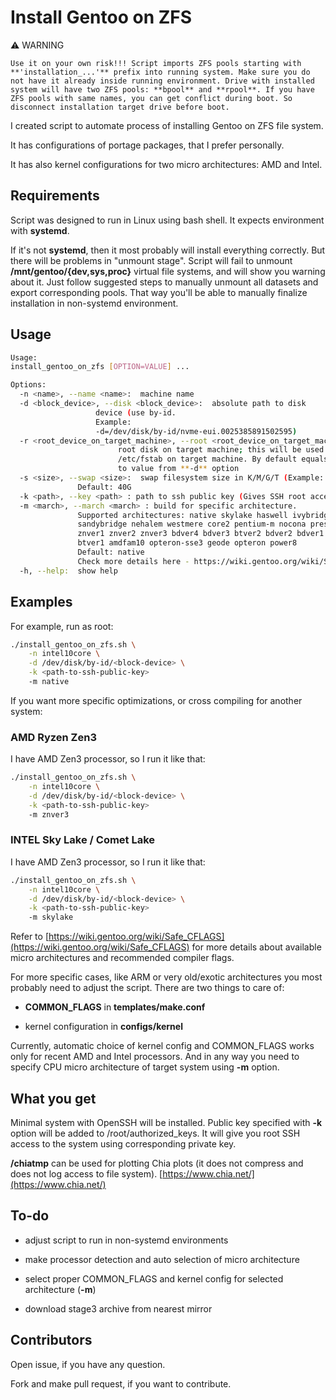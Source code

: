 # Install Gentoo on ZFS

:warning: WARNING

``Use it on your own risk!!! Script imports ZFS pools starting with
**'installation_...'** prefix into running system. Make sure you
do not have it already inside running environment.
Drive with installed system will have two ZFS pools:
**bpool** and **rpool**. If you have ZFS pools with same names,
you can get conflict during boot. So disconnect installation
target drive before boot.``

I created script to automate process of installing Gentoo on
ZFS file system.

It has configurations of portage packages, that I prefer personally.

It has also kernel configurations for two micro architectures: AMD and Intel.

## Requirements

Script was designed to run in Linux using bash shell.
It expects environment with **systemd**.

If it's not **systemd**, then it most probably will install everything
correctly.
But there will be problems in "unmount stage". Script will fail to unmount
**/mnt/gentoo/{dev,sys,proc}** virtual file systems, and will show you warning
about it. Just follow suggested steps to manually unmount all datasets and
export corresponding pools. That way you'll be able to manually finalize
installation in non-systemd environment.

## Usage

```bash
Usage:
install_gentoo_on_zfs [OPTION=VALUE] ...

Options:
  -n <name>, --name <name>:  machine name
  -d <block_device>, --disk <block_device>:  absolute path to disk
                   device (use by-id.
                   Example:
                   -d=/dev/disk/by-id/nvme-eui.0025385891502595)
  -r <root_device_on_target_machine>, --root <root_device_on_target_machine>:
                        root disk on target machine; this will be used to configure
                        /etc/fstab on target machine. By default equals
                        to value from **-d** option
  -s <size>, --swap <size>:  swap filesystem size in K/M/G/T (Example: -s=64G)
               Default: 40G
  -k <path>, --key <path> : path to ssh public key (Gives SSH root access to the system)
  -m <march>, --march <march> : build for specific architecture.
               Supported architectures: native skylake haswell ivybridge
               sandybridge nehalem westmere core2 pentium-m nocona prescott
               znver1 znver2 znver3 bdver4 bdver3 btver2 bdver2 bdver1
               btver1 amdfam10 opteron-sse3 geode opteron power8
               Default: native
               Check more details here - https://wiki.gentoo.org/wiki/Safe_CFLAGS
  -h, --help:  show help
```

## Examples

For example, run as root:

```bash
./install_gentoo_on_zfs.sh \
    -n intel10core \
    -d /dev/disk/by-id/<block-device> \
    -k <path-to-ssh-public-key>
    -m native
```

If you want more specific optimizations, or cross compiling for another
system:

### AMD Ryzen Zen3

I have AMD Zen3 processor, so I run it like that:

```bash
./install_gentoo_on_zfs.sh \
    -n intel10core \
    -d /dev/disk/by-id/<block-device> \
    -k <path-to-ssh-public-key>
    -m znver3
```

### INTEL Sky Lake / Comet Lake

I have AMD Zen3 processor, so I run it like that:

```bash
./install_gentoo_on_zfs.sh \
    -n intel10core \
    -d /dev/disk/by-id/<block-device> \
    -k <path-to-ssh-public-key>
    -m skylake
```

Refer to
[https://wiki.gentoo.org/wiki/Safe_CFLAGS](https://wiki.gentoo.org/wiki/Safe_CFLAGS)
for more details about available micro architectures and recommended compiler
flags.

For more specific cases, like ARM or very old/exotic architectures you most
probably need to adjust the script. There are two things to care of:

- **COMMON_FLAGS** in **templates/make.conf**

- kernel configuration in **configs/kernel**

Currently, automatic choice of kernel config and COMMON_FLAGS works only for
recent AMD and Intel processors.
And in any way you need to specify CPU micro architecture of target system
using **-m** option.

## What you get

Minimal system with OpenSSH will be installed. Public key specified with **-k**
option will be added to /root/authorized_keys. It will give you root SSH access
to the system using corresponding private key.

**/chiatmp** can be used for plotting Chia plots (it does not compress and
does not log access to file system).
[https://www.chia.net/](https://www.chia.net/)



## To-do

- adjust script to run in non-systemd environments

- make processor detection and auto selection of micro architecture

- select proper COMMON_FLAGS and kernel config for selected architecture
(**-m**)

- download stage3 archive from nearest mirror

## Contributors

Open issue, if you have any question.

Fork and make pull request, if you want to contribute.
